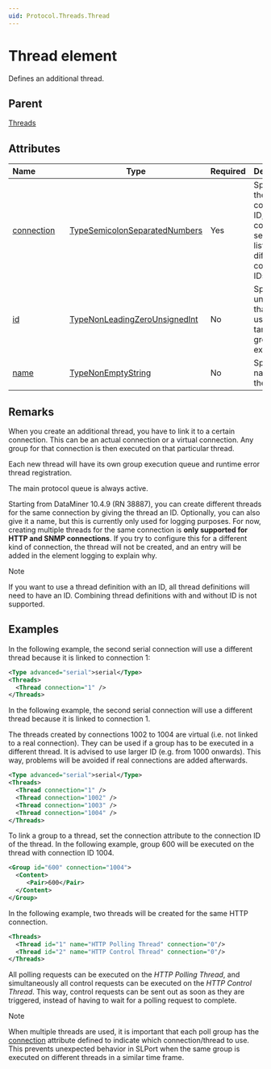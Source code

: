 ```yaml
---
uid: Protocol.Threads.Thread
---
```


# Thread element

Defines an additional thread.

## Parent

[Threads](xref:Protocol.Threads)

## Attributes

|Name&nbsp;&nbsp;&nbsp;&nbsp;&nbsp;&nbsp;&nbsp;&nbsp;&nbsp;&nbsp;&nbsp;&nbsp;|Type|Required|Description|
|--- |--- |--- |--- |
|[connection](xref:Protocol.Threads.Thread-connection)|[TypeSemicolonSeparatedNumbers](xref:Protocol-TypeSemicolonSeparatedNumbers)|Yes|Specifies the connection ID, or a comma-separated list of different connection IDs.|
|[id](xref:Protocol.Threads.Thread-id)|[TypeNonLeadingZeroUnsignedInt](xref:Protocol-TypeNonLeadingZeroUnsignedInt)|No|Specifies a unique ID that can be used as a target for group execution.|
|[name](xref:Protocol.Threads.Thread-name)|[TypeNonEmptyString](xref:Protocol-TypeNonEmptyString)|No|Specifies a name for the thread.|

## Remarks

When you create an additional thread, you have to link it to a certain connection. This can be an actual connection or a virtual connection. Any group for that connection is then executed on that particular thread.

Each new thread will have its own group execution queue and runtime error thread registration.

The main protocol queue is always active.

Starting from DataMiner 10.4.9 (RN 38887), you can create different threads for the same connection by giving the thread an ID. Optionally, you can also give it a name, but this is currently only used for logging purposes. For now, creating multiple threads for the same connection is **only supported for HTTP and SNMP connections**. If you try to configure this for a different kind of connection, the thread will not be created, and an entry will be added in the element logging to explain why.

> [!NOTE]
> If you want to use a thread definition with an ID, all thread definitions will need to have an ID. Combining thread definitions with and without ID is not supported.

## Examples

In the following example, the second serial connection will use a different thread because it is linked to connection 1:

```xml
<Type advanced="serial">serial</Type>
<Threads>
  <Thread connection="1" />
</Threads>
```

In the following example, the second serial connection will use a different thread because it is linked to connection 1.

The threads created by connections 1002 to 1004 are virtual (i.e. not linked to a real connection). They can be used if a group has to be executed in a different thread. It is advised to use larger ID (e.g. from 1000 onwards). This way, problems will be avoided if real connections are added afterwards.

```xml
<Type advanced="serial">serial</Type>
<Threads>
  <Thread connection="1" />
  <Thread connection="1002" />
  <Thread connection="1003" />
  <Thread connection="1004" />
</Threads>
```

To link a group to a thread, set the connection attribute to the connection ID of the thread. In the following example, group 600 will be executed on the thread with connection ID 1004.

```xml
<Group id="600" connection="1004">
  <Content>
     <Pair>600</Pair>
  </Content>
</Group>
```

In the following example, two threads will be created for the same HTTP connection.

```xml
<Threads>
  <Thread id="1" name="HTTP Polling Thread" connection="0"/>
  <Thread id="2" name="HTTP Control Thread" connection="0"/>
</Threads>
```

All polling requests can be executed on the *HTTP Polling Thread*, and simultaneously all control requests can be executed on the *HTTP Control Thread*. This way, control requests can be sent out as soon as they are triggered, instead of having to wait for a polling request to complete.

> [!NOTE]
> When multiple threads are used, it is important that each poll group has the [connection](xref:Protocol.Groups.Group-connection) attribute defined to indicate which connection/thread to use. This prevents unexpected behavior in SLPort when the same group is executed on different threads in a similar time frame.

